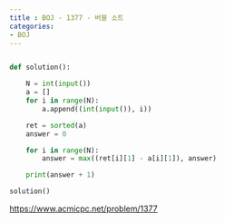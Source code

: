 ```yaml
---
title : BOJ - 1377 - 버블 소트
categories:
- BOJ
---
```


```python

def solution():

    N = int(input())
    a = []
    for i in range(N):
        a.append((int(input()), i))

    ret = sorted(a)
    answer = 0

    for i in range(N):
        answer = max((ret[i][1] - a[i][1]), answer)

    print(answer + 1)

solution()
```

https://www.acmicpc.net/problem/1377